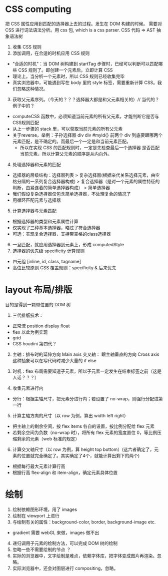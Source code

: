 
# CSS computing
把 CSS 属性应用到匹配的选择器上去的过程。发生在 DOM 构建的时候。
需要对 CSS 进行词法语法分析。用 css 包, which is a css parser.
CSS 代码 => AST 抽象语法树
1. 收集 CSS 规则
2. 添加调用，在合适的时机应用 CSS 规则
  * "合适的时机"：当 DOM 树构建到 startTag 步骤时，已经可以判断可以匹配哪些 CSS 规则了。即创建一个元素后，立即计算 CSS
  * 理论上，当分析一个元素时，所以 CSS 规则已经收集完毕
  * 真实浏览器中，可能遇到写在 body 里的 style 标签，需要重新计算 CSS。我们忽略这种情况。 
3. 获取父元素序列。（今天的？？？选择器大都是和父元素相关的）// 当代的？例子中的？
  * computeCSS 函数中，必须知道当前元素的所有父元素，才能判断它是否与CSS规则匹配
  * 从上一步骤的 stack 里，可以获取当前元素的所有父元素
  * 关于reverse，举例：子孙选择器 div div #myid{} 前两个 div 到底要跟哪两个元素匹配，是不确定的。而最后一个一定是和当前元素匹配。
    * 所以在实现 CSS 的匹配规则时，一定是先检查最后一个选择器 是否匹配当前元素。所以计算父元素的顺序是从内向外。
4. 处理选择器和元素的匹配
  * 选择器的层级结构：选择器列表 > 复杂选择器(根据亲代关系选择元素，由空格分隔的一系列复合选择器构成) > 复合选择器（是对一个元素的属性特征的判断，由紧连着的简单选择器构成） > 简单选择器
  * 我们假设复杂选择器仅包含简单选择器，不处理复合的情况了
  * 用循环匹配元素与选择器
5. 计算选择器与元素匹配
  * 根据选择器的类型和元素属性计算
  * 仅实现了三种基本选择器，略过了符合选择器
  * 可选：实现复合选择器，支持带空格的class选择器
6. 一旦匹配，就应用选择器到元素上，形成 computedStyle
7. 选择器的优先级 specificity 计算规则
  * 四元组 [inline, id, class, tagname]
  * 高位比较原则
  CSS 覆盖规则：specificity & 后来优先


# layout 布局/排版
目的是得到一颗带位置的 DOM 树
1. 三代排版技术：
  * 正常流 position display float
  * flex 以此为例实现
  * grid
  * CSS houdini 第四代？

2. 主轴：排布时的延伸方向 Main axis
   交叉轴： 跟主轴垂直的方向 Cross axis
   这种抽象可以在写代码时减少大量的 if else

3. 时机：flex 布局需要知道子元素，所以子元素一定发生在结束标签之前（这是人话？？？）

4. 收集元素进行内
  * 分行：根据主轴尺寸，把元素分进行内；若设置了 no-wrap，则强行分配进第一行

5. 计算主轴方向的尺寸（以 row 为例，算出 width left right）
  * 把主轴上的剩余空间，按 flex items 各自的设置，按比例分配给 flex 元素
  * 若剩余空间为负数（no-wrap 时），将所有 flex 元素的宽度置位 0，等比例压缩剩余的元素（web 标准的规定）

6. 计算交叉轴尺寸（以 row 为例，算 height top bottom）(这六者确定了，元素的位置就完全确定了。其实确定了4个，就能计算出剩下的两个)
  * 根据每行最大元素计算行高
  * 根据行高 flex-align 和 item-align，确定元素具体位置


# 绘制
1. 绘制依赖图形环境，用了 images
2. 绘制在 viewport 上进行
3. 与绘制有关的属性：background-color, border, background-image etc.
  * gradient 需要 webGL 来做，images 做不出
4. 递归调用子元素的绘制方法，可以完成 DOM 树的绘制
5. 忽略一些不需要绘制的节点 ？
6. 实际的浏览器中，文字绘制是难点，依赖字体库，把字体变成图片再渲染。忽略。
7. 实际浏览器中，还会对图层进行 compositing，忽略。

